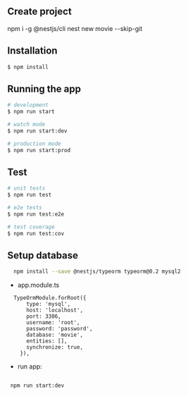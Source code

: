 ## Create project
   npm i -g @nestjs/cli
   nest new movie --skip-git
## Installation

```bash
$ npm install
```

## Running the app

```bash
# development
$ npm run start

# watch mode
$ npm run start:dev

# production mode
$ npm run start:prod
```

## Test

```bash
# unit tests
$ npm run test

# e2e tests
$ npm run test:e2e

# test coverage
$ npm run test:cov
```

## Setup database

```bash
  npm install --save @nestjs/typeorm typeorm@0.2 mysql2
```

- app.module.ts

```
  TypeOrmModule.forRoot({
      type: 'mysql',
      host: 'localhost',
      port: 3306,
      username: 'root',
      password: 'password',
      database: 'movie',
      entities: [],
      synchronize: true,
    }),
```

- run app: 

```

 npm run start:dev

```
